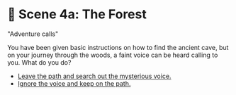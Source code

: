 # 🌳 Scene 4a: The Forest

"Adventure calls"

You have been given basic instructions on how to find the ancient cave, but on your journey through the woods, a faint voice can be heard calling to you. What do you do?

-   [Leave the path and search out the mysterious voice.](./S-scene5a)
-   [Ignore the voice and keep on the path.](./S-scene5b)
